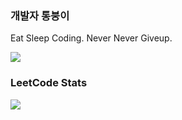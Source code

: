 ### 개발자 통붕이
Eat Sleep Coding.
Never Never Giveup.

<img src="https://github-readme-stats.vercel.app/api/top-langs/?username=tiaz0128&layout=compact" />

### LeetCode Stats
<a href="https://leetcode.com/tiaz0128/">
  <img src="https://leetcode-stats-six.vercel.app/api?username=tiaz0128&theme=dark"/>
</a>

<!--START_SECTION:waka-->
<!--END_SECTION:waka-->
  
